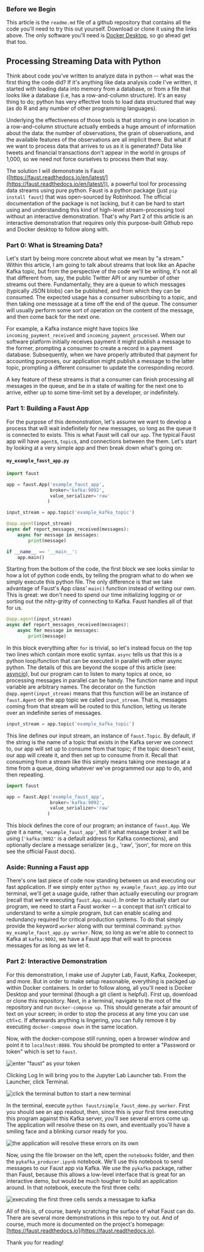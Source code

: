 ### Before we Begin
This article is the `readme.md` file of a github repository that contains all the code you'll need to try this out yourself. Download or clone it using the links above. The only software you'll need is [Docker Desktop](https://www.docker.com/products/docker-desktop), so go ahead get that too.

## Processing Streaming Data with Python

Think about code you've written to analyze data in python -- what was the first thing the code did? If it's anything like data analysis code I've written, it started with loading data into memory from a database, or from a file that looks like a database (i.e, has a row-and-column structure). It's an easy thing to do; python has very effective tools to load data structured that way (as do R and any number of other programming languages).

Underlying the effectiveness of those tools is that storing in one location in a row-and-column structure actually embeds a huge amount of information about the data: the number of observations, the grain of observations, and the available features of the observations are all implicit there. But what if we want to process data that arrives to us as it is generated? Data like tweets and financial transactions don't appear in the world in groups of 1,000, so we need not force ourselves to process them that way.

The solution I will demonstrate is Faust ([https://faust.readthedocs.io/en/latest/](https://faust.readthedocs.io/en/latest/)), a powerful tool for processing data streams using pure python. Faust is a python package (just `pip install faust`) that was open-sourced by Robinhood. The official documentation of the package is not lacking, but it can be hard to start using and understanding this kind of high-level stream-processing tool without an interactive demonstration. That's why Part 2 of this article is an interactive demonstration that requires only this purpose-built Github repo and Docker desktop to follow along with.

### Part 0: What is Streaming Data?

Let's start by being more concrete about what we mean by "a stream." Within this article, I am going to talk about streams that look like an Apache Kafka topic, but from the perspective of the code we'll be writing, it's not all that different from, say, the public Twitter API or any number of other streams out there. Fundamentally, they are a queue to which messages (typically JSON blobs) can be published, and from which they can be consumed. The expected usage has a consumer subscribing to a topic, and then taking one messsage at a time off the end of the queue. The consumer will usually perform some sort of operation on the content of the message, and then come back for the next one.

For example, a Kafka instance might have topics like `incoming_payment_received` and `incoming_payment_processed`. When our software platform initially receives payment it might publish a message to the former, prompting a consumer to create a record in a payment database. Subsequently, when we have properly attributed that payment for accounting purposes, our application might publish a message to the latter topic, prompting a different consumer to update the corresponding record.

A key feature of these streams is that a consumer can finish processing all messages in the queue, and be in a state of waiting for the next one to arrive, either up to some time-limit set by a developer, or indefinitely.

### Part 1: Building a Faust App

For the purpose of this demonstration, let's assume we want to develop a process that will wait indefinitely for new messages, so long as the queue it is connected to exists. This is what Faust will call our `app`. The typical Faust app will have `agent`s, `topic`s, and connections between the them. Let's start by looking at a very simple app and then break down what's going on:

#### `my_example_faust_app.py`
```python
import faust

app = faust.App('example_faust_app',
                broker='kafka:9092',
                value_serializer='raw'
               )

input_stream = app.topic('example_kafka_topic')

@app.agent(input_stream)
async def report_messages_received(messages):
    async for message in messages:
        print(message)

if __name__ == '__main__':
    app.main()
```

Starting from the bottom of the code, the first block we see looks similar to how a lot of python code ends, by telling the program what to do when we simply execute this python file. The only difference is that we take advantage of Faust's App class' `main()` function instead of writing our own. This is great: we don't need to spend our time initializing logging or or sorting out the nitty-gritty of connecting to Kafka. Faust handles all of that for us.

```python
@app.agent(input_stream)
async def report_messages_received(messages):
    async for message in messages:
        print(message)
```

In this block everything after `for` is trivial, so let's instead focus on the top two lines which contain more exotic syntax. `async` tells us that this is a python loop/function that can be executed in parallel with other async python. The details of this are beyond the scope of this article (see: [asyncio](https://docs.python.org/3/library/asyncio.html)), but our program can to listen to many topics at once, so processing messages in parallel can be handy. The function name and input variable are arbitrary names. The decorator on the function `@app.agent(input_stream)` means that this function will be an instance of `faust.Agent` on the app topic we called `input_stream`. That is, messages coming from that stream will be routed to this function, letting us iterate over an indefinite series of messages.

```python
input_stream = app.topic('example_kafka_topic')
```

This line defines our input stream, an instance of `faust.Topic`. By default, if the string is the name of a topic that exists in the Kafka server we connect to, our app will set up to consume from that topic; if the topic doesn't exist, our app will create it, and then set up to consume from it. Recall that consuming from a stream like this simply means taking one message at a time from a queue, doing whatever we've programmed our app to do, and then repeating.

```python
import faust

app = faust.App('example_faust_app',
                broker='kafka:9092',
                value_serializer='raw'
               )
```

This block defines the core of our program; an instance of `faust.App`. We give it a name, `'example_faust_app'`, tell it what message broker it will be using (`'kafka:9092'` is a default address for Kafka connections), and optionally declare a message serializer (e.g., 'raw', 'json', for more on this see the official Faust docs). 

### Aside: Running a Faust app

There's one last piece of code now standing between us and executing our fast application. If we simply enter `python my_example_faust_app.py` into our terminal, we'll get a usage guide, rather than actually executing our program (recall that we're executing `faust.App.main`). In order to actually start our program, we need to start a Faust worker -- a concept that isn't critical to understand to write a simple program, but can enable scaling and redundancy required for critical production systems. To do that simply provide the keyword `worker` along with our terminal command: `python my_example_faust_app.py worker`. Now, so long as we're able to connect to Kafka at `kafka:9092`, we have a Faust app that will wait to process messages for as long as we let it.

### Part 2: Interactive Demonstration

For this demonstration, I make use of Jupyter Lab, Faust, Kafka, Zookeeper, and more. But in order to make setup reasonable, everything is packged up within Docker containers. In order to follow along, all you'll need is Docker Desktop and your terminal (though a git client is helpful). First up, download or clone this repository. Next, in a terminal, navigate to the root of the repository and run `docker-compose up`. This should generate a fair amount of text on your screen; in order to stop the process at any time you can use ctrl+c. If afterwards anything is lingering, you can fully remove it by executing `docker-compose down` in the same location.

Now, with the docker-compose still running, open a browser window and point it to `localhost:8888`. You should be prompted to enter a "Password or token" which is set to `faust`.

![enter "faust" as your token](/images/jupyter_lab_login.png)

Clicking Log In will bring you to the Jupyter Lab Launcher tab. From the Launcher, click Terminal. 

![click the terminal button to start a new terminal](/images/jupyter_lab_landing.png)

In the terminal, execute `python faust/simple_faust_demo.py worker`. First you should see an app readout, then, since this is your first time executing this program against this Kafka server, you'll see several errors come up. The application will resolve these on its own, and eventually you'll have a smiling face and a blinking cursor ready for you.

![the application will resolve these errors on its own](/images/faust_first_run.png)

Now, using the file browser on the left, open the `notebooks` folder, and then the `pykafka_producer.ipynb` notebook. We'll use this notebook to send messages to our Faust app via Kafka. We use the `pykafka` package, rather than Faust, because this allows a low-level interface that is great for an interactive demo, but would be much tougher to build an application around. In that notebook, execute the first three cells:

![executing the first three cells sends a messagae to kafka](/images/message_sent.png)

All of this is, of course, barely scratching the surface of what Faust can do. There are several more demonstrations in this repo to try out. And of course, much more is documented on the project's homepage: [https://faust.readthedocs.io](https://faust.readthedocs.io).

Thank you for reading!
